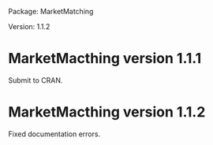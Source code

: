Package: MarketMatching

Version: 1.1.2

MarketMacthing version 1.1.1
============================

Submit to CRAN.

MarketMacthing version 1.1.2
============================

Fixed documentation errors.
